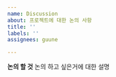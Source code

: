 ```yaml
---
name: Discussion
about: 프로젝트에 대한 논의 사항
title: ''
labels: ''
assignees: guune

---
```


**논의 할 것**
논의 하고 싶은거에 대한 설명

